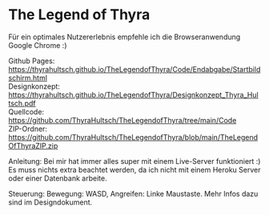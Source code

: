 # The Legend of Thyra

Für ein optimales Nutzererlebnis empfehle ich die Browseranwendung Google Chrome :) 


Github Pages: https://thyrahultsch.github.io/TheLegendofThyra/Code/Endabgabe/Startbildschirm.html <br/>
Designkonzept: https://thyrahultsch.github.io/TheLegendofThyra/Designkonzept_Thyra_Hultsch.pdf <br/>
Quellcode: https://github.com/ThyraHultsch/TheLegendofThyra/tree/main/Code <br/>
ZIP-Ordner: https://github.com/ThyraHultsch/TheLegendofThyra/blob/main/TheLegendOfThyraZIP.zip <br/>

Anleitung: Bei mir hat immer alles super mit einem Live-Server funktioniert :) Es muss nichts extra beachtet werden, da ich nicht mit einem Heroku Server oder einer Datenbank arbeite. 

Steuerung: Bewegung: WASD, Angreifen: Linke Maustaste. Mehr Infos dazu sind im Designdokument. 

  
